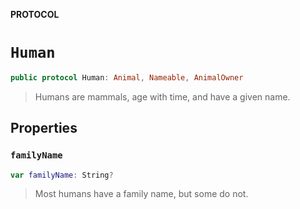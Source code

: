 **PROTOCOL**

# `Human`

```swift
public protocol Human: Animal, Nameable, AnimalOwner
```

> Humans are mammals, age with time, and have a given name.

## Properties
### `familyName`

```swift
var familyName: String?
```

> Most humans have a family name, but some do not.
